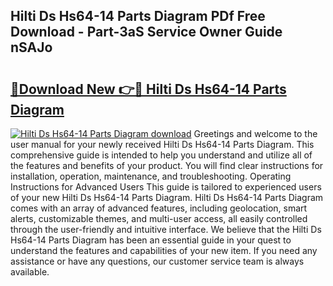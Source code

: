 ## Hilti Ds Hs64-14 Parts Diagram PDf Free Download - Part-3aS Service Owner Guide nSAJo

# <h2><a href="http://dfmz7rw.blite.top/?on=Hilti+Ds+Hs64-14+Parts+Diagram">🔗Download New 👉🔴 Hilti Ds Hs64-14 Parts Diagram</a></h2>

[![Hilti Ds Hs64-14 Parts Diagram download](https://i.imgur.com/lujVjoI.png)](http://dfmz7rw.blite.top/?on=Hilti+Ds+Hs64-14+Parts+Diagram)
Greetings and welcome to the user manual for your newly received Hilti Ds Hs64-14 Parts Diagram. This comprehensive guide is intended to help you understand and utilize all of the features and benefits of your product. You will find clear instructions for installation, operation, maintenance, and troubleshooting. Operating Instructions for Advanced Users This guide is tailored to experienced users of your new Hilti Ds Hs64-14 Parts Diagram. Hilti Ds Hs64-14 Parts Diagram comes with an array of advanced features, including geolocation, smart alerts, customizable themes, and multi-user access, all easily controlled through the user-friendly and intuitive interface. We believe that the Hilti Ds Hs64-14 Parts Diagram has been an essential guide in your quest to understand the features and capabilities of your new item. If you need any assistance or have any questions, our customer service team is always available.
